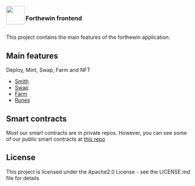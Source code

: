 <img align="left" src="https://forthewin.network/logo/FTW.png" width="50"/>

### Forthewin frontend

<br/>
This project contains the main features of the forthewin application.

## Main features

Deploy, Mint, Swap, Farm and NFT

* [Smith](https://forthewin.network/#/smith?network=testnet)
* [Swap](https://forthewin.network/#/swap?network=testnet)
* [Farm](https://forthewin.network/#/farm?network=testnet)
* [Runes](https://www.forthewin.network/#/NFT/gallery?network=testnet)

## Smart contracts

Most our smart contracts are in private repos. However, you can see some of our public smart contracts at [this repo](https://github.com/ForTheWinn/public-contracts)


## License
This project is licensed under the Apache2.0 License - see the LICENSE.md file for details
